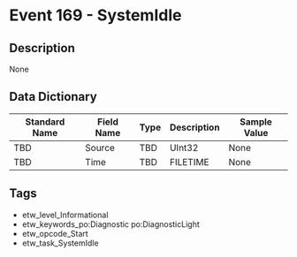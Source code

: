 # Event 169 - SystemIdle

## Description
None

## Data Dictionary
|Standard Name|Field Name|Type|Description|Sample Value|
|---|---|---|---|---|
|TBD|Source|TBD|UInt32|None|None|
|TBD|Time|TBD|FILETIME|None|None|

## Tags
* etw_level_Informational
* etw_keywords_po:Diagnostic po:DiagnosticLight
* etw_opcode_Start
* etw_task_SystemIdle